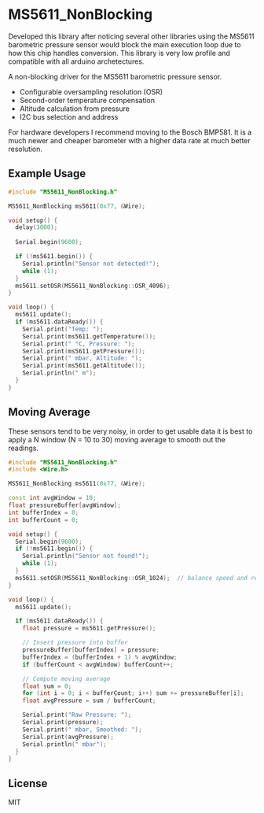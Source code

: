 # MS5611_NonBlocking

Developed this library after noticing several other libraries using the MS5611 barometric pressure sensor would block the main execution loop due to how this chip handles conversion. This library is very low profile and compatible with all arduino archetectures.

A non-blocking driver for the MS5611 barometric pressure sensor.

- Configurable oversampling resolution (OSR)
- Second-order temperature compensation
- Altitude calculation from pressure
- I2C bus selection and address

For hardware developers I recommend moving to the Bosch BMP581. It is a much newer and cheaper barometer with a higher data rate at much better resolution.

## Example Usage

```cpp
#include "MS5611_NonBlocking.h"

MS5611_NonBlocking ms5611(0x77, &Wire);

void setup() {
  delay(3000);
  
  Serial.begin(9600);

  if (!ms5611.begin()) {
    Serial.println("Sensor not detected!");
    while (1);
  }
  ms5611.setOSR(MS5611_NonBlocking::OSR_4096);
}

void loop() {
  ms5611.update();
  if (ms5611.dataReady()) {
    Serial.print("Temp: ");
    Serial.print(ms5611.getTemperature());
    Serial.print(" °C, Pressure: ");
    Serial.print(ms5611.getPressure());
    Serial.print(" mbar, Altitude: ");
    Serial.print(ms5611.getAltitude());
    Serial.println(" m");
  }
}
```

## Moving Average
These sensors tend to be very noisy, in order to get usable data it is best to apply a N window (N = 10 to 30) moving average to smooth out the readings.

```cpp
#include "MS5611_NonBlocking.h"
#include <Wire.h>

MS5611_NonBlocking ms5611(0x77, &Wire);

const int avgWindow = 10;
float pressureBuffer[avgWindow];
int bufferIndex = 0;
int bufferCount = 0;

void setup() {
  Serial.begin(9600);
  if (!ms5611.begin()) {
    Serial.println("Sensor not found!");
    while (1);
  }
  ms5611.setOSR(MS5611_NonBlocking::OSR_1024);  // balance speed and resolution
}

void loop() {
  ms5611.update();

  if (ms5611.dataReady()) {
    float pressure = ms5611.getPressure();

    // Insert pressure into buffer
    pressureBuffer[bufferIndex] = pressure;
    bufferIndex = (bufferIndex + 1) % avgWindow;
    if (bufferCount < avgWindow) bufferCount++;

    // Compute moving average
    float sum = 0;
    for (int i = 0; i < bufferCount; i++) sum += pressureBuffer[i];
    float avgPressure = sum / bufferCount;

    Serial.print("Raw Pressure: ");
    Serial.print(pressure);
    Serial.print(" mbar, Smoothed: ");
    Serial.print(avgPressure);
    Serial.println(" mbar");
  }
}

```

## License

MIT
